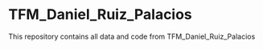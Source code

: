 # TFM_Daniel_Ruiz_Palacios
This repository contains all data and code from TFM_Daniel_Ruiz_Palacios
